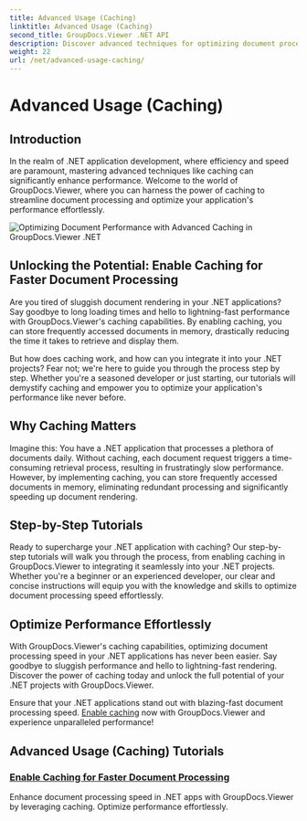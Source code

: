 ```yaml
---
title: Advanced Usage (Caching)
linktitle: Advanced Usage (Caching)
second_title: GroupDocs.Viewer .NET API
description: Discover advanced techniques for optimizing document processing speed in .NET applications with GroupDocs.Viewer. Learn how to enable caching for faster performance now!
weight: 22
url: /net/advanced-usage-caching/
---
```


# Advanced Usage (Caching)


## Introduction

In the realm of .NET application development, where efficiency and speed are paramount, mastering advanced techniques like caching can significantly enhance performance. Welcome to the world of GroupDocs.Viewer, where you can harness the power of caching to streamline document processing and optimize your application's performance effortlessly.

![Optimizing Document Performance with Advanced Caching in GroupDocs.Viewer .NET](/viewer/advanced-usage/image.png)
## Unlocking the Potential: Enable Caching for Faster Document Processing

Are you tired of sluggish document rendering in your .NET applications? Say goodbye to long loading times and hello to lightning-fast performance with GroupDocs.Viewer's caching capabilities. By enabling caching, you can store frequently accessed documents in memory, drastically reducing the time it takes to retrieve and display them.

But how does caching work, and how can you integrate it into your .NET projects? Fear not; we're here to guide you through the process step by step. Whether you're a seasoned developer or just starting, our tutorials will demystify caching and empower you to optimize your application's performance like never before.

## Why Caching Matters

Imagine this: You have a .NET application that processes a plethora of documents daily. Without caching, each document request triggers a time-consuming retrieval process, resulting in frustratingly slow performance. However, by implementing caching, you can store frequently accessed documents in memory, eliminating redundant processing and significantly speeding up document rendering.

## Step-by-Step Tutorials

Ready to supercharge your .NET application with caching? Our step-by-step tutorials will walk you through the process, from enabling caching in GroupDocs.Viewer to integrating it seamlessly into your .NET projects. Whether you're a beginner or an experienced developer, our clear and concise instructions will equip you with the knowledge and skills to optimize document processing speed effortlessly.

## Optimize Performance Effortlessly

With GroupDocs.Viewer's caching capabilities, optimizing document processing speed in your .NET applications has never been easier. Say goodbye to sluggish performance and hello to lightning-fast rendering. Discover the power of caching today and unlock the full potential of your .NET projects with GroupDocs.Viewer.

Ensure that your .NET applications stand out with blazing-fast document processing speed. [Enable caching](./enable-caching/) now with GroupDocs.Viewer and experience unparalleled performance!

## Advanced Usage (Caching) Tutorials
### [Enable Caching for Faster Document Processing](./enable-caching/)
Enhance document processing speed in .NET apps with GroupDocs.Viewer by leveraging caching. Optimize performance effortlessly.